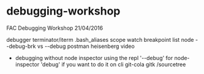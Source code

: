 # debugging-workshop
FAC Debugging Workshop 21/04/2016

debugger
terminator/iterm
.bash_aliases
scope
watch
breakpoint list
node --debug-brk vs --debug
postman
heisenberg video
+ debugging without node inspector using the repl
'--debug' for node-inspector 'debug' if you want to do it on cli
git-cola
gitk
/sourcetree
